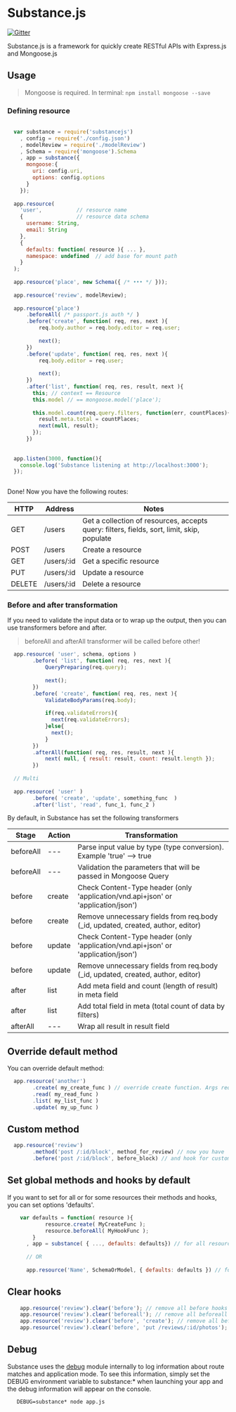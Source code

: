 Substance.js
=========

[![Gitter](https://badges.gitter.im/Join%20Chat.svg)](https://gitter.im/chetverikov/substance?utm_source=badge&utm_medium=badge&utm_campaign=pr-badge&utm_content=badge)

Substance.js is a framework for quickly create RESTful APIs with Express.js and Mongoose.js

## Usage

> Mongoose is required. In terminal: `npm install mongoose --save`

### Defining resource


```javascript
  
  var substance = require('substancejs')
    , config = require('./config.json')
    , modelReview = require('./modelReview')
    , Schema = require('mongoose').Schema
    , app = substance({
      mongoose:{
        uri: config.uri,
        options: config.options
      }
    });
  
  app.resource( 
    'user',           // resource name
    {                 // resource data schema
      username: String,
      email: String
    },
    {
      defaults: function( resource ){ ... },
      namespace: undefined  // add base for mount path
    }
  );
  
  app.resource('place', new Schema({ /* ••• */ }));
  
  app.resource('review', modelReview);
  
  app.resource('place')
      .beforeAll( /* passport.js auth */ )
      .before('create', function( req, res, next ){
          req.body.author = req.body.editor = req.user;
          
          next();
      })
      .before('update', function( req, res, next ){
          req.body.editor = req.user;
          
          next();
      })
      .after('list', function( req, res, result, next ){
        this; // context == Resource
        this.model // == mongoose.model('place');
      
        this.model.count(req.query.filters, function(err, countPlaces){
          result.meta.total = countPlaces;
          next(null, result);
        });
      })
  
  
  app.listen(3000, function(){
    console.log('Substance listening at http://localhost:3000');
  });
  
```

Done! Now you have the following routes:


| HTTP	| Address |	Notes |
| -------- | -------- | -------- |
| GET  | /users | Get a collection of resources, accepts query: filters, fields, sort, limit, skip, populate |
| POST | /users | Create a resource |
| GET  | /users/:id | Get a specific resource |
| PUT  | /users/:id | Update a resource |
| DELETE | /users/:id | Delete a resource |

### Before and after transformation

If you need to validate the input data or to wrap up the output, then you can use transformers before and after.

> beforeAll and afterAll transformer will be called before other!

```javascript
  app.resource( 'user', schema, options )
        .before( 'list', function( req, res, next ){
            QueryPreparing(req.query);
            
            next();
        })
        .before( 'create', function( req, res, next ){
            ValidateBodyParams(req.body);
            
            if(req.validateErrors){
              next(req.validateErrors);
            }else{
              next();
            }
        })
        .afterAll(function( req, res, result, next ){
            next( null, { result: result, count: result.length });
        })
        
  // Multi
  
  app.resource( 'user' )
        .before( 'create', 'update', something_func  )
        .after('list', 'read', func_1, func_2 )
```

By default, in Substance has set the following transformers

| Stage | Action | Transformation |
| ----- | ------ | -------------- |
| beforeAll | --- | Parse input value by type (type conversion). Example 'true' --> true |
| beforeAll | --- | Validation the parameters that will be passed in  Mongoose Query |
| before | create | Check Content-Type header (only 'application/vnd.api+json' or 'application/json') |
| before | create | Remove unnecessary fields from req.body (_id, updated, created, author, editor) |
| before | update | Check Content-Type header (only 'application/vnd.api+json' or 'application/json') |
| before | update | Remove unnecessary fields from req.body (_id, updated, created, author, editor) |
| after | list | Add meta field and count (length of result) in meta field |
| after | list | Add total field in meta (total count of data by filters) |
| afterAll | --- | Wrap all result in result field |

## Override default method
You can override default method:

```javascript
  app.resource('another')
        .create( my_create_func ) // override create function. Args req, res, next
        .read( my_read_func )
        .list( my_list_func )
        .update( my_up_func )
```

## Custom method

```javascript
  app.resource('review')
        .method('post /:id/block', method_for_review) // now you have  POST /reviews/:id/block method
        .before('post /:id/block', before_block) // and hook for custom method
```

## Set global methods and hooks by default
If you want to set for all or for some resources their methods and hooks, you can set options 'defaults'.

```javascript
    var defaults = function( resource ){   
            resource.create( MyCreateFunc );
            resource.beforeAll( MyHookFunc ); 
        }
      , app = substance( { ..., defaults: defaults}) // for all resources
      
      // OR
      
      app.resource('Name', SchemaOrModel, { defaults: defaults }) // for current resource
```

## Clear hooks

```javascript
    app.resource('review').clear('before'); // remove all before hooks
    app.resource('review').clear('beforeall'); // remove all beforeall hooks
    app.resource('review').clear('before', 'create'); // remove all before create hooks
    app.resource('review').clear('before', 'put /reviews/:id/photos'); // remove all before custom method hooks
```

## Debug

Substance uses the [debug](https://github.com/visionmedia/debug) module internally to log information about route matches and application mode. To see this information, simply set the DEBUG environment variable to substance:* when launching your app and the debug information will appear on the console.

```
   DEBUG=substance* node app.js
```
